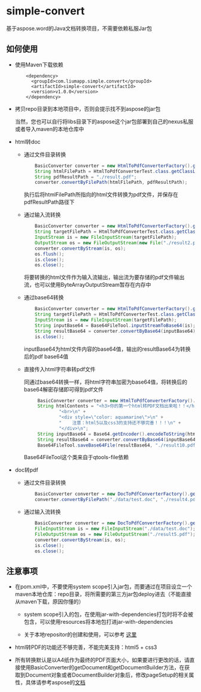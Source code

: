 # simple-convert
基于aspose.word的Java文档转换项目，不需要依赖私服Jar包

## 如何使用

* 使用Maven下载依赖
    
    ````mxml
        <dependency>
          <groupId>com.liumapp.simple.convert</groupId>
          <artifactId>simple-convert</artifactId>
          <version>v1.0.0</version>
        </dependency>
    ````
    
* 拷贝repo目录到本地项目中，否则会提示找不到aspose的jar包

    当然，您也可以自行将libs目录下的aspose这个jar包部署到自己的nexus私服或者导入maven的本地仓库中

* html转doc

    * 通过文件目录转换
    
        ````java
            BasicConverter converter = new HtmlToPdfConverterFactory().getInstance();
            String htmlFilePath = HtmlToPdfConverterTest.class.getClassLoader().getResource("test.html").getPath();
            String pdfResultPath = "./result.pdf";
            converter.convertByFilePath(htmlFilePath, pdfResultPath);
        ````
    
        执行后将htmlFilePath所指向的html文件转换为pdf文件，并保存在pdfResultPath路径下
        
    * 通过输入流转换
    
        ````java
            BasicConverter converter = new HtmlToPdfConverterFactory().getInstance();
            String targetFilePath = HtmlToPdfConverterTest.class.getClassLoader().getResource("test.html").getPath();
            InputStream is = new FileInputStream(targetFilePath);
            OutputStream os = new FileOutputStream(new File("./result2.pdf"));
            converter.convertByStream(is, os);
            os.flush();
            is.close();
            os.close();
        ````
        
        将要转换的html文件作为输入流输出，输出流为要存储的pdf文件输出流，也可以使用ByteArrayOutputStream暂存在内存中
    
    * 通过base64转换
    
        ````java
            BasicConverter converter = new HtmlToPdfConverterFactory().getInstance();
            String targetFilePath = HtmlToPdfConverterTest.class.getClassLoader().getResource("test.html").getPath();
            InputStream is = new FileInputStream(targetFilePath);
            String inputBase64 = Base64FileTool.inputStreamToBase64(is);
            String resultBase64 = converter.convertByBase64(inputBase64);
            is.close();
        ````
    
        inputBase64为html文件内容的base64值，输出的resultBase64为转换后的pdf base64值
        
    * 直接传入html字符串转pdf文件
    
        同通过base64转换一样，将html字符串加密为base64值，将转换后的base64解密存储即可得到pdf文件
        
        ````java
             BasicConverter converter = new HtmlToPdfConverterFactory().getInstance();
             String htmlContents = "<h3>你的第一个html转PDF文档出来啦！！</h3>\n" +
                     "<br>\n" +
                     "<div style=\"color: aquamarine\">\n" +
                     "    注意：html5以及css3的支持还不够完善！！！\n" +
                     "</div>\n";
             String inputBase64 = Base64.getEncoder().encodeToString(htmlContents.getBytes());
             String resultBase64 = converter.convertByBase64(inputBase64);
             Base64FileTool.saveBase64File(resultBase64, "./result10.pdf");
        ````    
        
        Base64FileTool这个类来自于qtools-file依赖    
    
* doc转pdf

    * 通过文件目录转换 

      ````java
          BasicConverter converter = new DocToPdfConverterFactory().getInstance();
          converter.convertByFilePath("./data/test.doc", "./result4.pdf");
      ````    
    
    * 通过输入流转换
    
        ````java
            BasicConverter converter = new DocToPdfConverterFactory().getInstance();
            FileInputStream is = new FileInputStream("./data/test.doc");
            FileOutputStream os = new FileOutputStream("./result5.pdf");
            converter.convertByStream(is, os);
            is.close();
            os.close();  
        ````
        
## 注意事项

* 在pom.xml中，不要使用system scope引入jar包，而要通过在项目设立一个maven本地仓库：repo目录，将所需要的第三方jar包deploy进去（不能直接从maven下载，原因你懂的）

    * system scope引入的包，在使用jar-with-dependencies打包时将不会被包含，可以使用resources将本地包打进jar-with-dependencies
    
    * 关于本地repositor的创建和使用，可以参考 [这里](http://www.liumapp.com/articles/2019/04/12/1555053553824.html)
    
* html转PDF的功能还不够完善，不能完美支持：html5 + css3

* 所有转换默认是以A4纸作为最终的PDF页面大小，如果要进行更改的话，请直接使用BasicConverter的getDocument和getDocumentBuilder方法，在获取到Document对象或者DocumentBuilder对象后，修改pageSetup的相关属性，具体请参考aspose的[文档](https://apireference.aspose.com/java/words)





    
    
